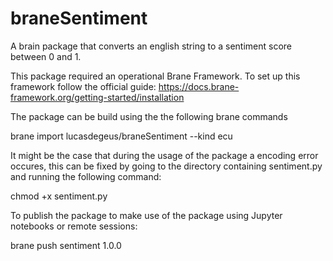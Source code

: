 # braneSentiment

A brain package that converts an english string to a sentiment score between 0 and 1.

This package required an operational Brane Framework.
To set up this framework follow the official guide: https://docs.brane-framework.org/getting-started/installation

The package can be build using the the following brane commands

brane import lucasdegeus/braneSentiment --kind ecu

It might be the case that during the usage of the package a encoding error occures, this can be fixed by going to the directory containing sentiment.py and running the following command:

chmod +x sentiment.py

To publish the package to make use of the package using Jupyter notebooks or remote sessions:

brane push sentiment 1.0.0
